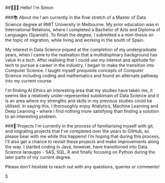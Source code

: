 ##👨🏽‍💻 Hello! I'm Simon

###📚 About me 
I am currently in the final stretch of a Master of Data Science degree at RMIT University in Melbourne. My prior education was in International Relations, where I completed a Bachelor of Arts and Diploma of Languages (Spanish). To finish the degree, I submitted a a mini-thesis on the topic of migration, while living  and working in the south of Spain. 

My interest in Data Science piqued at the completion of my undergraduate years, when I came to the realisation that a multidisplinary background has value in a tech. After realising that I could use my interest and aptitude for tech to pursue a career in the industry, I began to make the transition into Computer Science. I taught myself prequisite concepts of Computer Science including coding and mathematics and found an alternate pathway into my current course.

I'm finding AI Ethics an interesting area that my studies have taken me, it seems like a relatively under-represented subdomain of Data Science and it is an area where my strengths and skills in my previous studies could be utilised. In saying this, I thorouoghly enjoy Analytics, Machine Learning and Deep Learning - where I find nothing more satisfying than finding a solution to an interesting problem.

###🧰 Projects 
I'm currently in the process of familiarising myself with git, and migrating projects that I've completed over the years to GitHub, so please bear with me while this happens! I'm hoping that during this process, I'll also get a chance to revisit these projects and make improvements along the way. I started coding in Java, however, have transitioned into Data Science lanauges - SAS, SQL, R and finally focusing on Python during the later parts of my current degree.

Please don't hesitate to reach out with any questions, queries or comments!

S
